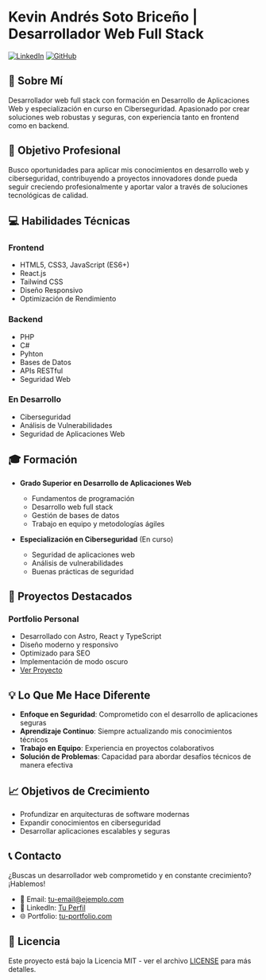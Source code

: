 # Kevin Andrés Soto Briceño | Desarrollador Web Full Stack

[![LinkedIn](https://img.shields.io/badge/LinkedIn-Connect-blue)](https://www.linkedin.com/in/kevin-andr%C3%A9s-soto-brice%C3%B1o-833a8a31b/)
[![GitHub](https://img.shields.io/badge/GitHub-Follow-black)](https://github.com/KevinSoto9)

## 👋 Sobre Mí

Desarrollador web full stack con formación en Desarrollo de Aplicaciones Web y especialización en curso en Ciberseguridad. Apasionado por crear soluciones web robustas y seguras, con experiencia tanto en frontend como en backend.

## 🎯 Objetivo Profesional

Busco oportunidades para aplicar mis conocimientos en desarrollo web y ciberseguridad, contribuyendo a proyectos innovadores donde pueda seguir creciendo profesionalmente y aportar valor a través de soluciones tecnológicas de calidad.

## 💻 Habilidades Técnicas

### Frontend
- HTML5, CSS3, JavaScript (ES6+)
- React.js
- Tailwind CSS
- Diseño Responsivo
- Optimización de Rendimiento

### Backend
- PHP
- C#
- Pyhton
- Bases de Datos
- APIs RESTful
- Seguridad Web

### En Desarrollo
- Ciberseguridad
- Análisis de Vulnerabilidades
- Seguridad de Aplicaciones Web

## 🎓 Formación

- **Grado Superior en Desarrollo de Aplicaciones Web**
  - Fundamentos de programación
  - Desarrollo web full stack
  - Gestión de bases de datos
  - Trabajo en equipo y metodologías ágiles

- **Especialización en Ciberseguridad** (En curso)
  - Seguridad de aplicaciones web
  - Análisis de vulnerabilidades
  - Buenas prácticas de seguridad

## 🚀 Proyectos Destacados

### Portfolio Personal
- Desarrollado con Astro, React y TypeScript
- Diseño moderno y responsivo
- Optimizado para SEO
- Implementación de modo oscuro
- [Ver Proyecto](https://portfolio-kevinsoto9s-projects.vercel.app/)

## 💡 Lo Que Me Hace Diferente

- **Enfoque en Seguridad**: Comprometido con el desarrollo de aplicaciones seguras
- **Aprendizaje Continuo**: Siempre actualizando mis conocimientos técnicos
- **Trabajo en Equipo**: Experiencia en proyectos colaborativos
- **Solución de Problemas**: Capacidad para abordar desafíos técnicos de manera efectiva

## 📈 Objetivos de Crecimiento

- Profundizar en arquitecturas de software modernas
- Expandir conocimientos en ciberseguridad
- Desarrollar aplicaciones escalables y seguras

## 📞 Contacto

¿Buscas un desarrollador web comprometido y en constante crecimiento? ¡Hablemos!

- 📧 Email: [tu-email@ejemplo.com](kevinS9sotob@hotmail.com)
- 💼 LinkedIn: [Tu Perfil](https://www.linkedin.com/in/kevin-andr%C3%A9s-soto-brice%C3%B1o-833a8a31b/)
- 🌐 Portfolio: [tu-portfolio.com](https://portfolio-kevinsoto9s-projects.vercel.app/)

## 📄 Licencia

Este proyecto está bajo la Licencia MIT - ver el archivo [LICENSE](LICENSE) para más detalles.

